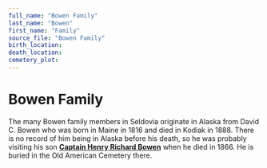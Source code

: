 ```yaml
---
full_name: "Bowen Family"
last_name: "Bowen"
first_name: "Family"
source_file: "Bowen Family"
birth_location:
death_location:
cemetery_plot: 
---
```

# Bowen Family

The many Bowen family members in Seldovia originate in Alaska from
David C. Bowen who was born in Maine in 1816 and died in Kodiak in 1888.
There is no record of him being in Alaska before his death, so he was
probably visiting his son [**Captain Henry Richard Bowen**](../_people/Bowen_Captain_Henry_Richard.md) when he died in 1866. 
He is buried in the Old American Cemetery there.

